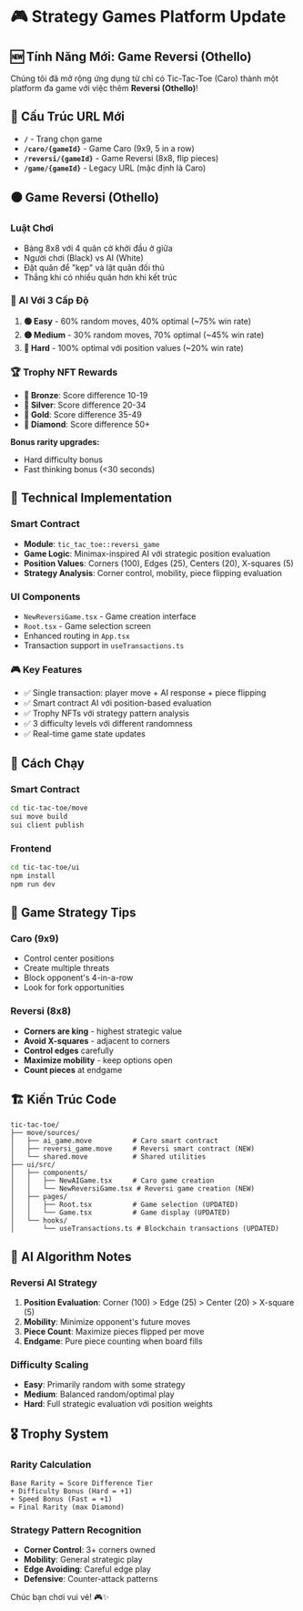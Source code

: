 # 🎮 Strategy Games Platform Update

## 🆕 Tính Năng Mới: Game Reversi (Othello)

Chúng tôi đã mở rộng ứng dụng từ chỉ có Tic-Tac-Toe (Caro) thành một platform đa game với việc thêm **Reversi (Othello)**!

## 🎯 Cấu Trúc URL Mới

- **`/`** - Trang chọn game
- **`/caro/{gameId}`** - Game Caro (9x9, 5 in a row)
- **`/reversi/{gameId}`** - Game Reversi (8x8, flip pieces)
- **`/game/{gameId}`** - Legacy URL (mặc định là Caro)

## ⚫ Game Reversi (Othello)

### Luật Chơi
- Bảng 8x8 với 4 quân cờ khởi đầu ở giữa
- Người chơi (Black) vs AI (White)
- Đặt quân để "kẹp" và lật quân đối thủ
- Thắng khi có nhiều quân hơn khi kết trúc

### 🤖 AI Với 3 Cấp Độ
1. **🟢 Easy** - 60% random moves, 40% optimal (~75% win rate)
2. **🟡 Medium** - 30% random moves, 70% optimal (~45% win rate)  
3. **🔴 Hard** - 100% optimal với position values (~20% win rate)

### 🏆 Trophy NFT Rewards
- **🥉 Bronze**: Score difference 10-19
- **🥈 Silver**: Score difference 20-34  
- **🥇 Gold**: Score difference 35-49
- **💎 Diamond**: Score difference 50+

**Bonus rarity upgrades:**
- Hard difficulty bonus
- Fast thinking bonus (<30 seconds)

## 🔧 Technical Implementation

### Smart Contract
- **Module**: `tic_tac_toe::reversi_game`
- **Game Logic**: Minimax-inspired AI với strategic position evaluation
- **Position Values**: Corners (100), Edges (25), Centers (20), X-squares (5)
- **Strategy Analysis**: Corner control, mobility, piece flipping evaluation

### UI Components
- `NewReversiGame.tsx` - Game creation interface
- `Root.tsx` - Game selection screen
- Enhanced routing in `App.tsx`
- Transaction support in `useTransactions.ts`

### 🎮 Key Features
- ✅ Single transaction: player move + AI response + piece flipping
- ✅ Smart contract AI với position-based evaluation
- ✅ Trophy NFTs với strategy pattern analysis
- ✅ 3 difficulty levels với different randomness
- ✅ Real-time game state updates

## 🚀 Cách Chạy

### Smart Contract
```bash
cd tic-tac-toe/move
sui move build
sui client publish
```

### Frontend
```bash
cd tic-tac-toe/ui
npm install
npm run dev
```

## 🎯 Game Strategy Tips

### Caro (9x9)
- Control center positions
- Create multiple threats
- Block opponent's 4-in-a-row
- Look for fork opportunities

### Reversi (8x8)
- **Corners are king** - highest strategic value
- **Avoid X-squares** - adjacent to corners
- **Control edges** carefully
- **Maximize mobility** - keep options open
- **Count pieces** at endgame

## 🏗️ Kiến Trúc Code

```
tic-tac-toe/
├── move/sources/
│   ├── ai_game.move          # Caro smart contract
│   ├── reversi_game.move     # Reversi smart contract (NEW)
│   └── shared.move           # Shared utilities
├── ui/src/
│   ├── components/
│   │   ├── NewAIGame.tsx     # Caro game creation
│   │   └── NewReversiGame.tsx # Reversi game creation (NEW)
│   ├── pages/
│   │   ├── Root.tsx          # Game selection (UPDATED)
│   │   └── Game.tsx          # Game display (UPDATED)
│   └── hooks/
│       └── useTransactions.ts # Blockchain transactions (UPDATED)
```

## 🧠 AI Algorithm Notes

### Reversi AI Strategy
1. **Position Evaluation**: Corner (100) > Edge (25) > Center (20) > X-square (5)
2. **Mobility**: Minimize opponent's future moves
3. **Piece Count**: Maximize pieces flipped per move
4. **Endgame**: Pure piece counting when board fills

### Difficulty Scaling
- **Easy**: Primarily random with some strategy
- **Medium**: Balanced random/optimal play
- **Hard**: Full strategic evaluation với position weights

## 🎖️ Trophy System

### Rarity Calculation
```
Base Rarity = Score Difference Tier
+ Difficulty Bonus (Hard = +1)
+ Speed Bonus (Fast = +1)
= Final Rarity (max Diamond)
```

### Strategy Pattern Recognition
- **Corner Control**: 3+ corners owned
- **Mobility**: General strategic play
- **Edge Avoiding**: Careful edge play
- **Defensive**: Counter-attack patterns

Chúc bạn chơi vui vẻ! 🎮✨ 